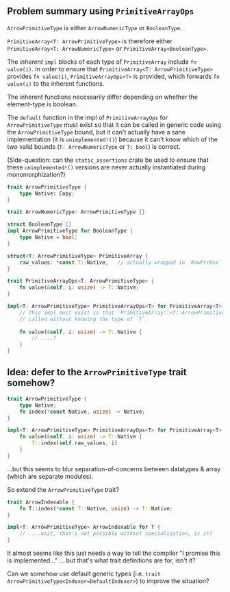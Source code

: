 ## Problem summary using `PrimitiveArrayOps`

`ArrowPrimitiveType` is either `ArrowNumericType` or `BooleanType`.

`PrimitiveArray<T: ArrowPrimitiveType>` is therefore either
`PrimitiveArray<T: ArrowNumericType>` or `PrimitiveArray<BooleanType>`.

The *inherent* `impl` blocks of each type of `PrimitiveArray` include `fn value(i)`. In order to
ensure that `PrimitiveArray<T: ArrowPrimitiveType>` provides `fn value(i)`,
`PrimitiveArrayOps<T>` is provided, which forwards `fn value(i)` to the inherent functions.

The inherent functions necessarily differ depending on whether the element-type is boolean.

The `default` function in the impl of `PrimitiveArrayOps` for `ArrowPrimitiveType` must exist
so that it can be called in generic code using the `ArrowPrimitiveType` bound, but it can't
actually have a sane implementation (it is `unimplemented!()`) because it can't know which
of the two valid bounds (`T: ArrowNumericType` or `T: bool`) is correct.

(Side-question: can the `static_assertions` crate be used to ensure that these
`unimplemented!()` versions are never actually instantiated during monomorphization?)

```rust
trait ArrowPrimitiveType {
    type Native: Copy;
}

trait ArrowNumericType: ArrowPrimitiveType {}

struct BooleanType {}
impl ArrowPrimitiveType for BooleanType {
    type Native = bool;
}

struct<T: ArrowPrimitiveType> PrimitiveArray {
    raw_values: *const T::Native,   // actually wrapped in `RawPtrBox`
}

trait PrimitiveArrayOps<T: ArrowPrimitiveType> {
    fn value(&self, i: usize) -> T::Native;
}

impl<T: ArrowPrimitiveType> PrimitiveArrayOps<T> for PrimitiveArray<T> {
    // This impl must exist so that `PrimitiveArray::<T: ArrowPrimitiveType>::value(i)` can be
    // called without knowing the type of `T`.
    
    fn value(&self, i: usize) -> T::Native {
        // ....?
    }
}
```

## Idea: defer to the `ArrowPrimitiveType` trait somehow?

```rust
trait ArrowPrimitiveType {
    type Native;
    fn index(*const Native, usize) -> Native;
}

impl<T: ArrowPrimitiveType> PrimitiveArrayOps<T> for PrimitiveArray<T> {
    fn value(&self, i: usize) -> T::Native {
        T::index(self.raw_values, i)
    }
}
```

...but this seems to blur separation-of-concerns between datatypes & array (which are separate
modules).

So extend the `ArrowPrimitiveType` trait?

```rust
trait ArrowIndexable {
    fn T::index(*const T::Native, usize) -> T::Native;
}

impl<T: ArrowPrimitiveType> ArrowIndexable for T {
    // ....wait, that's not possible without specialization, is it?
}
```

It almost seems like this just needs a way to tell the compiler "I promise this is
implemented..." ... but that's what trait definitions are for, isn't it?


Can we somehow use default generic types (i.e.
`trait ArrowPrimitiveType<Indexer=DefaultIndexer>`) to improve the situation?
